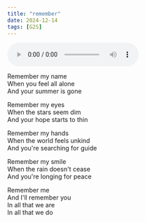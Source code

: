 ```yaml
---
title: "remember"
date: 2024-12-14
tags: [G2S]
---
```


<audio controls src="/remember.ogg" preload="metadata"></audio>

Remember my name  
When you feel all alone  
And your summer is gone  

Remember my eyes  
When the stars seem dim  
And your hope starts to thin  

Remember my hands  
When the world feels unkind  
And you're searching for guide  

Remember my smile  
When the rain doesn't cease  
And you're longing for peace  

Remember me  
And I'll remember you  
In all that we are  
In all that we do  
